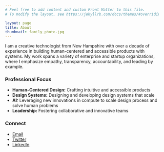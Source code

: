 ```yaml
---
# Feel free to add content and custom Front Matter to this file.
# To modify the layout, see https://jekyllrb.com/docs/themes/#overriding-theme-defaults

layout: page
title: About
thumbnail: family_photo.jpg
---
```


I am a creative technologist from New Hampshire with over a decade of experience in building human-centered and accessible products with systems. My work spans a variety of enterprise and startup organizations, where I emphasize empathy, transparency, accountability, and leading by example.

### Professional Focus

- **Human-Centered Design:** Crafting intuitive and accessible products
- **Design Systems:** Designing and developing design systems that scale
- **AI:** Leveraging new innovations in compute to scale design process and solve human problems
- **Leadership:** Fostering collaborative and innovative teams

### Connect

- [Email](mailto:jonmb08@gmail.com?Subject=Hello)
- [Twitter](https://twitter.com/jonbergman)
- [LinkedIn](https://www.linkedin.com/in/jonbergman)